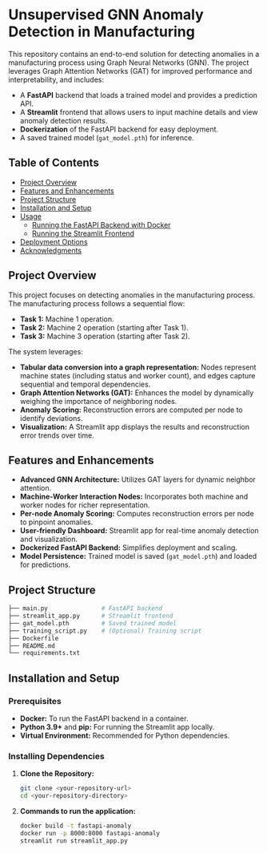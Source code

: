 # Unsupervised GNN Anomaly Detection in Manufacturing

This repository contains an end-to-end solution for detecting anomalies in a manufacturing process using Graph Neural Networks (GNN). The project leverages Graph Attention Networks (GAT) for improved performance and interpretability, and includes:

- A **FastAPI** backend that loads a trained model and provides a prediction API.
- A **Streamlit** frontend that allows users to input machine details and view anomaly detection results.
- **Dockerization** of the FastAPI backend for easy deployment.
- A saved trained model (`gat_model.pth`) for inference.

## Table of Contents

- [Project Overview](#project-overview)
- [Features and Enhancements](#features-and-enhancements)
- [Project Structure](#project-structure)
- [Installation and Setup](#installation-and-setup)
- [Usage](#usage)
  - [Running the FastAPI Backend with Docker](#running-the-fastapi-backend-with-docker)
  - [Running the Streamlit Frontend](#running-the-streamlit-frontend)
- [Deployment Options](#deployment-options)
- [Acknowledgments](#acknowledgments)

## Project Overview

This project focuses on detecting anomalies in the manufacturing process. The manufacturing process follows a sequential flow:
- **Task 1:** Machine 1 operation.
- **Task 2:** Machine 2 operation (starting after Task 1).
- **Task 3:** Machine 3 operation (starting after Task 2).

The system leverages:
- **Tabular data conversion into a graph representation:** Nodes represent machine states (including status and worker count), and edges capture sequential and temporal dependencies.
- **Graph Attention Networks (GAT):** Enhances the model by dynamically weighing the importance of neighboring nodes.
- **Anomaly Scoring:** Reconstruction errors are computed per node to identify deviations.
- **Visualization:** A Streamlit app displays the results and reconstruction error trends over time.

## Features and Enhancements

- **Advanced GNN Architecture:** Utilizes GAT layers for dynamic neighbor attention.
- **Machine-Worker Interaction Nodes:** Incorporates both machine and worker nodes for richer representation.
- **Per-node Anomaly Scoring:** Computes reconstruction errors per node to pinpoint anomalies.
- **User-friendly Dashboard:** Streamlit app for real-time anomaly detection and visualization.
- **Dockerized FastAPI Backend:** Simplifies deployment and scaling.
- **Model Persistence:** Trained model is saved (`gat_model.pth`) and loaded for predictions.

## Project Structure

```bash
├── main.py               # FastAPI backend
├── streamlit_app.py      # Streamlit frontend
├── gat_model.pth         # Saved trained model
├── training_script.py    # (Optional) Training script
├── Dockerfile
├── README.md
└── requirements.txt
```
 

## Installation and Setup

### Prerequisites

- **Docker:** To run the FastAPI backend in a container.
- **Python 3.9+** and **pip:** For running the Streamlit app locally.
- **Virtual Environment:** Recommended for Python dependencies.

### Installing Dependencies

1. **Clone the Repository:**

   ```bash
   git clone <your-repository-url>
   cd <your-repository-directory>


2. **Commands to run the application:**

    ```bash
    docker build -t fastapi-anomaly 
    docker run -p 8000:8000 fastapi-anomaly
    streamlit run streamlit_app.py
